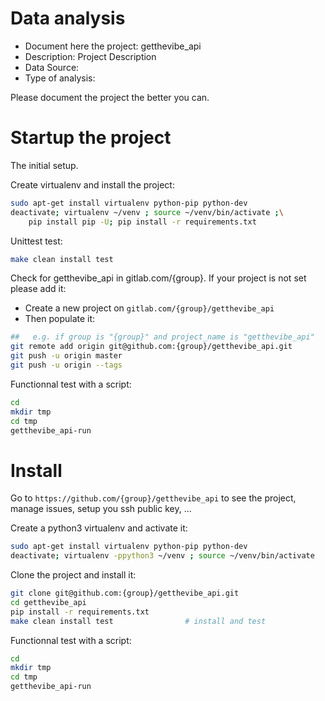 # Data analysis
- Document here the project: getthevibe_api
- Description: Project Description
- Data Source:
- Type of analysis:

Please document the project the better you can.

# Startup the project

The initial setup.

Create virtualenv and install the project:
```bash
sudo apt-get install virtualenv python-pip python-dev
deactivate; virtualenv ~/venv ; source ~/venv/bin/activate ;\
    pip install pip -U; pip install -r requirements.txt
```

Unittest test:
```bash
make clean install test
```

Check for getthevibe_api in gitlab.com/{group}.
If your project is not set please add it:

- Create a new project on `gitlab.com/{group}/getthevibe_api`
- Then populate it:

```bash
##   e.g. if group is "{group}" and project_name is "getthevibe_api"
git remote add origin git@github.com:{group}/getthevibe_api.git
git push -u origin master
git push -u origin --tags
```

Functionnal test with a script:

```bash
cd
mkdir tmp
cd tmp
getthevibe_api-run
```

# Install

Go to `https://github.com/{group}/getthevibe_api` to see the project, manage issues,
setup you ssh public key, ...

Create a python3 virtualenv and activate it:

```bash
sudo apt-get install virtualenv python-pip python-dev
deactivate; virtualenv -ppython3 ~/venv ; source ~/venv/bin/activate
```

Clone the project and install it:

```bash
git clone git@github.com:{group}/getthevibe_api.git
cd getthevibe_api
pip install -r requirements.txt
make clean install test                # install and test
```
Functionnal test with a script:

```bash
cd
mkdir tmp
cd tmp
getthevibe_api-run
```
